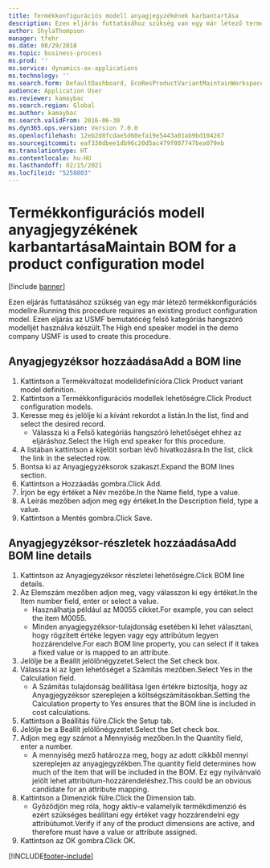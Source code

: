 ```yaml
---
title: Termékkonfigurációs modell anyagjegyzékének karbantartása
description: Ezen eljárás futtatásához szükség van egy már létező termékkonfigurációs modellre.
author: ShylaThompson
manager: tfehr
ms.date: 08/29/2018
ms.topic: business-process
ms.prod: ''
ms.service: dynamics-ax-applications
ms.technology: ''
ms.search.form: DefaultDashboard, EcoResProductVariantMaintainWorkspace, PCProductConfigurationModelListPage, PCProductConfigurationModelDetails, PCBOMLineDetails, InventItemIdLookupSimple
audience: Application User
ms.reviewer: kamaybac
ms.search.region: Global
ms.author: kamaybac
ms.search.validFrom: 2016-06-30
ms.dyn365.ops.version: Version 7.0.0
ms.openlocfilehash: 12eb2d8fcdae5d60efa19e5443a01ab9bd104267
ms.sourcegitcommit: eaf330dbee1db96c20d5ac479f007747bea079eb
ms.translationtype: HT
ms.contentlocale: hu-HU
ms.lasthandoff: 02/15/2021
ms.locfileid: "5258803"
---
```

# <a name="maintain-bom-for-a-product-configuration-model"></a><span data-ttu-id="cd49d-103">Termékkonfigurációs modell anyagjegyzékének karbantartása</span><span class="sxs-lookup"><span data-stu-id="cd49d-103">Maintain BOM for a product configuration model</span></span>

[!include [banner](../../includes/banner.md)]

<span data-ttu-id="cd49d-104">Ezen eljárás futtatásához szükség van egy már létező termékkonfigurációs modellre.</span><span class="sxs-lookup"><span data-stu-id="cd49d-104">Running this procedure requires an existing product configuration model.</span></span> <span data-ttu-id="cd49d-105">Ezen eljárás az USMF bemutatócég felső kategóriás hangszóró modelljét használva készült.</span><span class="sxs-lookup"><span data-stu-id="cd49d-105">The High end speaker model in the demo company USMF is used to create this procedure.</span></span>


## <a name="add-a-bom-line"></a><span data-ttu-id="cd49d-106">Anyagjegyzéksor hozzáadása</span><span class="sxs-lookup"><span data-stu-id="cd49d-106">Add a BOM line</span></span>
1. <span data-ttu-id="cd49d-107">Kattintson a Termékváltozat modelldefinícióra.</span><span class="sxs-lookup"><span data-stu-id="cd49d-107">Click Product variant model definition.</span></span>
2. <span data-ttu-id="cd49d-108">Kattintson a Termékkonfigurációs modellek lehetőségre.</span><span class="sxs-lookup"><span data-stu-id="cd49d-108">Click Product configuration models.</span></span>
3. <span data-ttu-id="cd49d-109">Keresse meg és jelölje ki a kívánt rekordot a listán.</span><span class="sxs-lookup"><span data-stu-id="cd49d-109">In the list, find and select the desired record.</span></span>
    * <span data-ttu-id="cd49d-110">Válassza ki a Felső kategóriás hangszóró lehetőséget ehhez az eljáráshoz.</span><span class="sxs-lookup"><span data-stu-id="cd49d-110">Select the High end speaker for this procedure.</span></span>  
4. <span data-ttu-id="cd49d-111">A listában kattintson a kijelölt sorban lévő hivatkozásra.</span><span class="sxs-lookup"><span data-stu-id="cd49d-111">In the list, click the link in the selected row.</span></span>
5. <span data-ttu-id="cd49d-112">Bontsa ki az Anyagjegyzéksorok szakaszt.</span><span class="sxs-lookup"><span data-stu-id="cd49d-112">Expand the BOM lines section.</span></span>
6. <span data-ttu-id="cd49d-113">Kattintson a Hozzáadás gombra.</span><span class="sxs-lookup"><span data-stu-id="cd49d-113">Click Add.</span></span>
7. <span data-ttu-id="cd49d-114">Írjon be egy értéket a Név mezőbe.</span><span class="sxs-lookup"><span data-stu-id="cd49d-114">In the Name field, type a value.</span></span>
8. <span data-ttu-id="cd49d-115">A Leírás mezőben adjon meg egy értéket.</span><span class="sxs-lookup"><span data-stu-id="cd49d-115">In the Description field, type a value.</span></span>
9. <span data-ttu-id="cd49d-116">Kattintson a Mentés gombra.</span><span class="sxs-lookup"><span data-stu-id="cd49d-116">Click Save.</span></span>

## <a name="add-bom-line-details"></a><span data-ttu-id="cd49d-117">Anyagjegyzéksor-részletek hozzáadása</span><span class="sxs-lookup"><span data-stu-id="cd49d-117">Add BOM line details</span></span>
1. <span data-ttu-id="cd49d-118">Kattintson az Anyagjegyzéksor részletei lehetőségre.</span><span class="sxs-lookup"><span data-stu-id="cd49d-118">Click BOM line details.</span></span>
2. <span data-ttu-id="cd49d-119">Az Elemszám mezőben adjon meg, vagy válasszon ki egy értéket.</span><span class="sxs-lookup"><span data-stu-id="cd49d-119">In the Item number field, enter or select a value.</span></span>
    * <span data-ttu-id="cd49d-120">Használhatja például az M0055 cikket.</span><span class="sxs-lookup"><span data-stu-id="cd49d-120">For example, you can select the item M0055.</span></span>  
    * <span data-ttu-id="cd49d-121">Minden anyagjegyzéksor-tulajdonság esetében ki lehet választani, hogy rögzített értéke legyen vagy egy attribútum legyen hozzárendelve.</span><span class="sxs-lookup"><span data-stu-id="cd49d-121">For each BOM line property, you can select if it takes a fixed value or is mapped to an attribute.</span></span>  
3. <span data-ttu-id="cd49d-122">Jelölje be a Beállít jelölőnégyzetet.</span><span class="sxs-lookup"><span data-stu-id="cd49d-122">Select the Set check box.</span></span>
4. <span data-ttu-id="cd49d-123">Válassza ki az Igen lehetőséget a Számítás mezőben.</span><span class="sxs-lookup"><span data-stu-id="cd49d-123">Select Yes in the Calculation field.</span></span>
    * <span data-ttu-id="cd49d-124">A Számítás tulajdonság beállítása Igen értékre biztosítja, hogy az Anyagjegyzéksor szereplejen a költségszámításokban.</span><span class="sxs-lookup"><span data-stu-id="cd49d-124">Setting the Calculation property to Yes ensures that the BOM line is included in cost calculations.</span></span>  
5. <span data-ttu-id="cd49d-125">Kattintson a Beállítás fülre.</span><span class="sxs-lookup"><span data-stu-id="cd49d-125">Click the Setup tab.</span></span>
6. <span data-ttu-id="cd49d-126">Jelölje be a Beállít jelölőnégyzetet.</span><span class="sxs-lookup"><span data-stu-id="cd49d-126">Select the Set check box.</span></span>
7. <span data-ttu-id="cd49d-127">Adjon meg egy számot a Mennyiség mezőben.</span><span class="sxs-lookup"><span data-stu-id="cd49d-127">In the Quantity field, enter a number.</span></span>
    * <span data-ttu-id="cd49d-128">A mennyiség mező határozza meg, hogy az adott cikkből mennyi szereplejen az anyagjegyzékben.</span><span class="sxs-lookup"><span data-stu-id="cd49d-128">The quantity field determines how much of the item that will be included in the BOM.</span></span> <span data-ttu-id="cd49d-129">Ez egy nyilvánvaló jelölt lehet attribútum-hozzárendeléshez.</span><span class="sxs-lookup"><span data-stu-id="cd49d-129">This could be an obvious candidate for an attribute mapping.</span></span>  
8. <span data-ttu-id="cd49d-130">Kattintson a Dimenziók fülre.</span><span class="sxs-lookup"><span data-stu-id="cd49d-130">Click the Dimension tab.</span></span>
    * <span data-ttu-id="cd49d-131">Győződjön meg róla, hogy aktív-e valamelyik termékdimenzió és ezért szükséges beállítani egy értéket vagy hozzárendelni egy attribútumot.</span><span class="sxs-lookup"><span data-stu-id="cd49d-131">Verify if any of the product dimensions are active,  and therefore must have a value or attribute assigned.</span></span>  
9. <span data-ttu-id="cd49d-132">Kattintson az OK gombra.</span><span class="sxs-lookup"><span data-stu-id="cd49d-132">Click OK.</span></span>



[!INCLUDE[footer-include](../../../includes/footer-banner.md)]